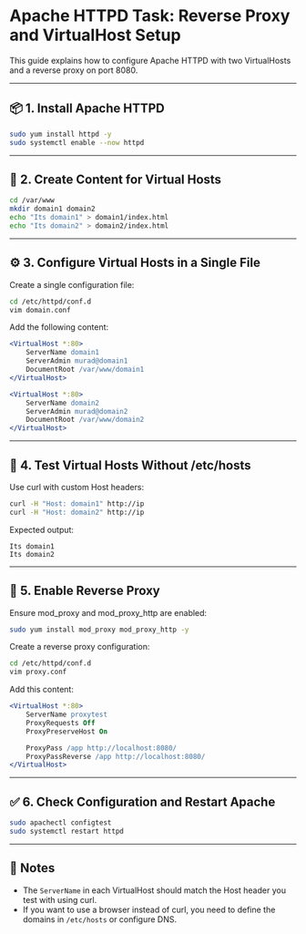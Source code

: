 # Apache HTTPD Task: Reverse Proxy and VirtualHost Setup

This guide explains how to configure Apache HTTPD with two VirtualHosts and a reverse proxy on port 8080.

---

## 📦 1. Install Apache HTTPD

```bash
sudo yum install httpd -y
sudo systemctl enable --now httpd
```

---

## 📁 2. Create Content for Virtual Hosts

```bash
cd /var/www
mkdir domain1 domain2
echo "Its domain1" > domain1/index.html
echo "Its domain2" > domain2/index.html
```

---

## ⚙️ 3. Configure Virtual Hosts in a Single File

Create a single configuration file:

```bash
cd /etc/httpd/conf.d
vim domain.conf
```

Add the following content:

```apache
<VirtualHost *:80>
    ServerName domain1
    ServerAdmin murad@domain1
    DocumentRoot /var/www/domain1
</VirtualHost>

<VirtualHost *:80>
    ServerName domain2
    ServerAdmin murad@domain2
    DocumentRoot /var/www/domain2
</VirtualHost>
```

---

## 🧪 4. Test Virtual Hosts Without /etc/hosts

Use curl with custom Host headers:

```bash
curl -H "Host: domain1" http://ip
curl -H "Host: domain2" http://ip
```

Expected output:
```
Its domain1
Its domain2
```

---

## 🔄 5. Enable Reverse Proxy

Ensure mod_proxy and mod_proxy_http are enabled:

```bash
sudo yum install mod_proxy mod_proxy_http -y
```

Create a reverse proxy configuration:

```bash
cd /etc/httpd/conf.d
vim proxy.conf
```

Add this content:

```apache
<VirtualHost *:80>
    ServerName proxytest
    ProxyRequests Off
    ProxyPreserveHost On

    ProxyPass /app http://localhost:8080/
    ProxyPassReverse /app http://localhost:8080/
</VirtualHost>
```

---

## ✅ 6. Check Configuration and Restart Apache

```bash
sudo apachectl configtest
sudo systemctl restart httpd
```

---

## 📌 Notes

- The `ServerName` in each VirtualHost should match the Host header you test with using curl.
- If you want to use a browser instead of curl, you need to define the domains in `/etc/hosts` or configure DNS.

